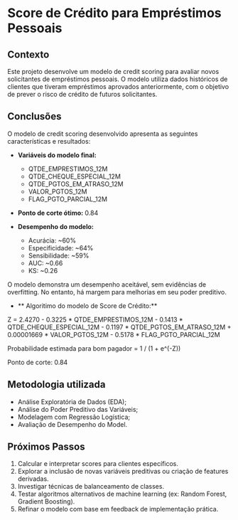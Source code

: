# Score de Crédito para Empréstimos Pessoais

## Contexto

Este projeto desenvolve um modelo de credit scoring para avaliar novos solicitantes de empréstimos pessoais. 
O modelo utiliza dados históricos de clientes que tiveram empréstimos aprovados anteriormente, com o objetivo de prever o risco de crédito de futuros solicitantes.

## Conclusões

O modelo de credit scoring desenvolvido apresenta as seguintes características e resultados:

* **Variáveis do modelo final:**
  * QTDE_EMPRESTIMOS_12M
  * QTDE_CHEQUE_ESPECIAL_12M
  * QTDE_PGTOS_EM_ATRASO_12M
  * VALOR_PGTOS_12M
  * FLAG_PGTO_PARCIAL_12M

* **Ponto de corte ótimo:** 0.84

* **Desempenho do modelo:**
  * Acurácia: ~60%
  * Especificidade: ~64%
  * Sensibilidade: ~59%
  * AUC: ~0.66
  * KS: ~0.26

O modelo demonstra um desempenho aceitável, sem evidências de overfitting. No entanto, há margem para melhorias em seu poder preditivo.

* ** Algoritimo do modelo de Score de Crédito:**
  
Z = 2.4270 - 0.3225 * QTDE_EMPRESTIMOS_12M - 0.1413 * QTDE_CHEQUE_ESPECIAL_12M 
    - 0.1197 * QTDE_PGTOS_EM_ATRASO_12M + 0.00001669 * VALOR_PGTOS_12M 
    - 0.5178 * FLAG_PGTO_PARCIAL_12M

Probabilidade estimada para bom pagador = 1 / (1 + e^(-Z))

Ponto de corte: 0.84

## Metodologia utilizada

- Análise Exploratória de Dados (EDA);
- Análise do Poder Preditivo das Variáveis;
- Modelagem com Regressão Logística;
- Avaliação de Desempenho do Model.

## Próximos Passos

1. Calcular e interpretar scores para clientes específicos.
2. Explorar a inclusão de novas variáveis preditivas ou criação de features derivadas.
3. Investigar técnicas de balanceamento de classes.
4. Testar algoritmos alternativos de machine learning (ex: Random Forest, Gradient Boosting).
5. Refinar o modelo com base em feedback de implementação prática.




